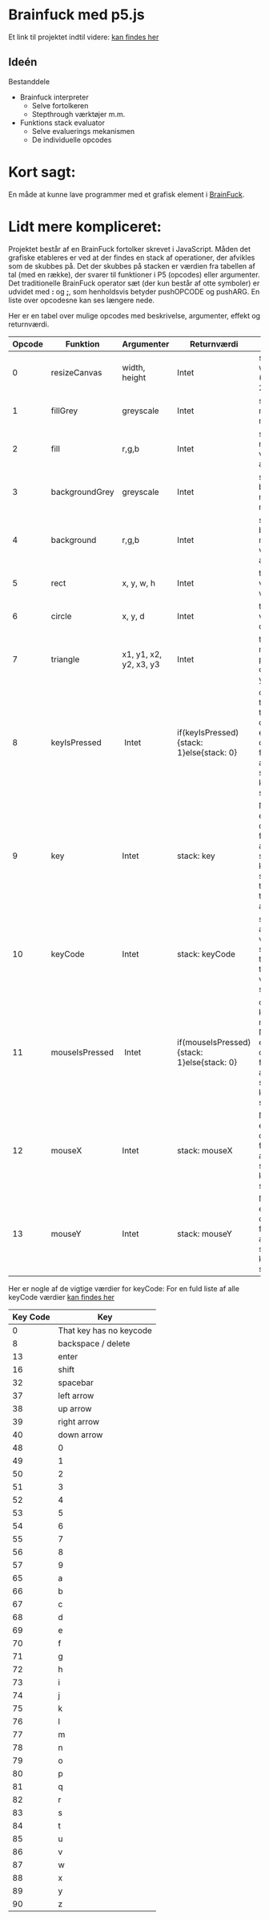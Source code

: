 Brainfuck med p5.js
=======
Et link til projektet indtil videre: [kan findes her](https://simon220902.github.io/BrainFuckProcessing/)

## Ideén  

Bestanddele  
* Brainfuck interpreter  
  * Selve fortolkeren  
  * Stepthrough værktøjer m.m.  
* Funktions stack evaluator  
  * Selve evaluerings mekanismen  
  * De individuelle opcodes  

# Kort sagt:
En måde at kunne lave programmer med et grafisk element i [BrainFuck](https://da.wikipedia.org/wiki/Brainfuck).

# Lidt mere kompliceret:
Projektet består af en BrainFuck fortolker skrevet i JavaScript. Måden det grafiske etableres er ved at der findes en stack af operationer, der afvikles som de skubbes på. Det der skubbes på stacken er værdien fra tabellen af tal (med en række), der svarer til funktioner i P5 (opcodes) eller argumenter. Det traditionelle BrainFuck operator sæt (der kun består af otte symboler) er udvidet med **:** og **;**, som henholdsvis betyder pushOPCODE og pushARG. En liste over opcodesne kan ses længere nede.

Her er en tabel over mulige opcodes med beskrivelse, argumenter, effekt og returnværdi.  

Opcode	|Funktion	|Argumenter |Returnværdi	|Beskrivelse
---|---|---|---|---
0|	resizeCanvas|	width, height| Intet|	sæt skærm til width, height (Default værdi 255x255)
1|	fillGrey|	greyscale| Intet|		sæt fill-farven med et argument mellem 0-255
2|	fill|	r,g,b| Intet|	sæt fill-farven med r,g,b værdier som argumenter
3|	backgroundGrey|	greyscale | Intet|	sæt baggrundsfarven med et argument mellem 0-255
4|	background|	r,g,b | Intet|	sæt baggrundsfarven med r,g,b værdier som argumenter
5|	rect|	x, y, w, h | Intet|	tegn et rektangel ved x, y som er w bredt og h højt
6|	circle|	x, y, d | Intet|	tegn en cirkel ved x, y med diameter d
7|	triangle|	x1, y1, x2, y2, x3, y3 | Intet|	tegn en trekant mellem punkterne x1, y1 og x2, y2 og x3, y3
8|  keyIsPressed| Intet| if(keyIsPressed){stack: 1}else{stack: 0} | om der bliver trykket på en tast lige nu. Når dette er evalueret vil dette kunne fungere som et argument, eller som noget der kan tages fra stacken
9|  key| Intet| stack: key| Når dette er evalueret vil dette kunne fungere som et argument, eller som noget der kan tages fra stacken. Hvilkle tast der blev trykket på (kun ascii-værdierne)
10| keyCode| Intet| stack: keyCode| sætter den aktuelle celle til værdien af den sidste speciel tast, der blev trykket på, værdierne kan ses nedenunder
11|  mouseIsPressed| Intet| if(mouseIsPressed){stack: 1}else{stack: 0} | om der bliver klikket med musen lige nu. Når dette er evalueret vil dette kunne fungere som et argument, eller som noget der kan tages fra stacken
12|  mouseX| Intet| stack: mouseX| Når dette er evalueret vil dette kunne fungere som et argument, eller som noget der kan tages fra stacken
13| mouseY| Intet| stack: mouseY| Når dette er evalueret vil dette kunne fungere som et argument, eller som noget der kan tages fra stacken

Her er nogle af de vigtige værdier for keyCode:
For en fuld liste af alle keyCode værdier [kan findes her](http://keycode.info/)
<table>
      <thead>
        <tr>
          <th>Key Code</th>
          <th>Key</th>
        </tr>
      </thead>
      <tbody>
      <tr><td>0</td><td>That key has no keycode</tr><tr><td>8</td><td>backspace / delete</tr><tr><td>13</td><td>enter</td></tr><tr><td>16</td><td>shift</td></tr><tr><td>32</td><td>spacebar</td></tr><tr><td>37</td><td>left arrow</td></tr><tr><td>38</td><td>up arrow</td></tr><tr><td>39</td><td>right arrow</td></tr><tr><td>40</td><td>down arrow</td></tr><tr><td>48</td><td>0</td></tr><tr><td>49</td><td>1</td></tr><tr><td>50</td><td>2</td></tr><tr><td>51</td><td>3</td></tr><tr><td>52</td><td>4</td></tr><tr><td>53</td><td>5</td></tr><tr><td>54</td><td>6</td></tr><tr><td>55</td><td>7</td></tr><tr><td>56</td><td>8</td></tr><tr><td>57</td><td>9</td></tr><tr><td>65</td><td>a</td></tr><tr><td>66</td><td>b</td></tr><tr><td>67</td><td>c</td></tr><tr><td>68</td><td>d</td></tr><tr><td>69</td><td>e</td></tr><tr><td>70</td><td>f</td></tr><tr><td>71</td><td>g</td></tr><tr><td>72</td><td>h</td></tr><tr><td>73</td><td>i</td></tr><tr><td>74</td><td>j</td></tr><tr><td>75</td><td>k</td></tr><tr><td>76</td><td>l</td></tr><tr><td>77</td><td>m</td></tr><tr><td>78</td><td>n</td></tr><tr><td>79</td><td>o</td></tr><tr><td>80</td><td>p</td></tr><tr><td>81</td><td>q</td></tr><tr><td>82</td><td>r</td></tr><tr><td>83</td><td>s</td></tr><tr><td>84</td><td>t</td></tr><tr><td>85</td><td>u</td></tr><tr><td>86</td><td>v</td></tr><tr><td>87</td><td>w</td></tr><tr><td>88</td><td>x</td></tr><tr><td>89</td><td>y</td></tr><tr><td>90</td><td>z</td></td></tr></tbody>
</table>
